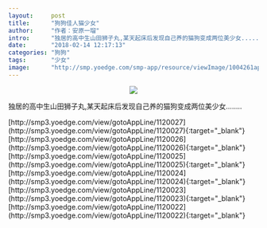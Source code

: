 ```yaml
---
layout:     post
title:      "狗狗佳人猫少女"
author:     "作者：安原一瑠"
intro:      "独居的高中生山田狮子丸,某天起床后发现自己养的猫狗变成两位美少女........"
date:       "2018-02-14 12:17:13"
categories: "狗狗"
tags:       "少女"
image:      "http://smp.yoedge.com/smp-app/resource/viewImage/1004261appline.png"
---
```

<div style="text-align: center">
<p><img src="http://smp.yoedge.com/smp-app/resource/viewImage/1004261appline.png"/></p>
</div>
<p class="post-meta">
<span>独居的高中生山田狮子丸,某天起床后发现自己养的猫狗变成两位美少女........</span>
</p>
[http://smp3.yoedge.com/view/gotoAppLine/1120027](http://smp3.yoedge.com/view/gotoAppLine/1120027){:target="_blank"}
[http://smp3.yoedge.com/view/gotoAppLine/1120026](http://smp3.yoedge.com/view/gotoAppLine/1120026){:target="_blank"}
[http://smp3.yoedge.com/view/gotoAppLine/1120025](http://smp3.yoedge.com/view/gotoAppLine/1120025){:target="_blank"}
[http://smp3.yoedge.com/view/gotoAppLine/1120024](http://smp3.yoedge.com/view/gotoAppLine/1120024){:target="_blank"}
[http://smp3.yoedge.com/view/gotoAppLine/1120023](http://smp3.yoedge.com/view/gotoAppLine/1120023){:target="_blank"}
[http://smp3.yoedge.com/view/gotoAppLine/1120022](http://smp3.yoedge.com/view/gotoAppLine/1120022){:target="_blank"}


